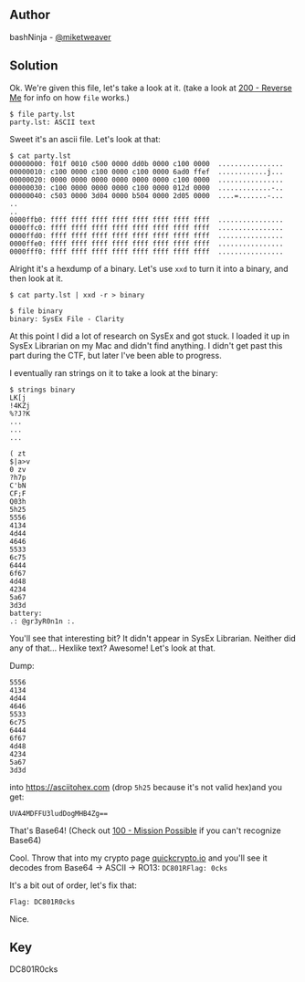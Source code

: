 ## Author
bashNinja - [@miketweaver](https://twitter.com/miketweaver)

## Solution

Ok.  We're given this file, let's take a look at it. (take a look at [200 - Reverse Me](https://github.com/miketweaver/bsidesslc-hacker-challenges-2017/blob/master/reversing_required/200_reverse_me/solution.md#solution) for info on how `file` works.)
```
$ file party.lst
party.lst: ASCII text
```

Sweet it's an ascii file. Let's look at that:

```
$ cat party.lst
00000000: f01f 0010 c500 0000 dd0b 0000 c100 0000  ................
00000010: c100 0000 c100 0000 c100 0000 6ad0 ffef  ............j...
00000020: 0000 0000 0000 0000 0000 0000 c100 0000  ................
00000030: c100 0000 0000 0000 c100 0000 012d 0000  .............-..
00000040: c503 0000 3d04 0000 b504 0000 2d05 0000  ....=.......-...
..
..
0000ffb0: ffff ffff ffff ffff ffff ffff ffff ffff  ................
0000ffc0: ffff ffff ffff ffff ffff ffff ffff ffff  ................
0000ffd0: ffff ffff ffff ffff ffff ffff ffff ffff  ................
0000ffe0: ffff ffff ffff ffff ffff ffff ffff ffff  ................
0000fff0: ffff ffff ffff ffff ffff ffff ffff ffff  ................
```
Alright it's a hexdump of a binary. Let's use `xxd` to turn it into a binary, and then look at it.

```
$ cat party.lst | xxd -r > binary

$ file binary
binary: SysEx File - Clarity
```

At this point I did a lot of research on SysEx and got stuck. I loaded it up in SysEx Librarian on my Mac and didn't find anything. I didn't get past this part during the CTF, but later I've been able to progress.

I eventually ran strings on it to take a look at the binary:
```
$ strings binary
LK[j
!4KZj
%?J?K
...
...
...

( zt
$|a>v
0 zv
?h7p
C'bN
CF;F
Q03h
5h25
5556
4134
4d44
4646
5533
6c75
6444
6f67
4d48
4234
5a67
3d3d
battery:
.: @gr3yR0n1n :.
```

You'll see that interesting bit? It didn't appear in SysEx Librarian. Neither did any of that... Hexlike text? Awesome! Let's look at that.

Dump:
```
5556
4134
4d44
4646
5533
6c75
6444
6f67
4d48
4234
5a67
3d3d
```
into https://asciitohex.com (drop `5h25` because it's not valid hex)and you get: 

`UVA4MDFFU3ludDogMHB4Zg==`

That's Base64! (Check out [100 - Mission Possible](https://github.com/miketweaver/bsidesslc-hacker-challenges-2017/blob/master/crypto_in_the_house/100_mission_possible/solution.md#solution) if you can't recognize Base64)

Cool. Throw that into my crypto page [quickcrypto.io](https://quickcrypto.io) and you'll see it decodes from Base64 -> ASCII -> RO13:
`DC801RFlag: 0cks`

It's a bit out of order, let's fix that:

`Flag: DC801R0cks` 

Nice.

## Key
DC801R0cks
